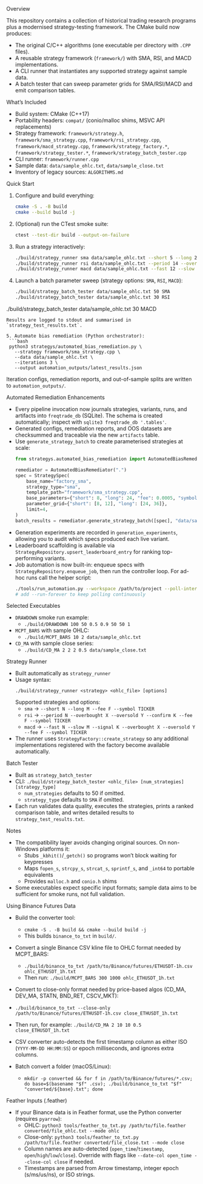 Overview

This repository contains a collection of historical trading research programs plus a modernised strategy-testing framework. The CMake build now produces:

- The original C/C++ algorithms (one executable per directory with `.CPP` files).
- A reusable strategy framework (`framework/`) with SMA, RSI, and MACD implementations.
- A CLI runner that instantiates any supported strategy against sample data.
- A batch tester that can sweep parameter grids for SMA/RSI/MACD and emit comparison tables.

What’s Included

- Build system: CMake (C++17)
- Portability headers: `compat/` (conio/malloc shims, MSVC API replacements)
- Strategy framework: `framework/strategy.h`, `framework/sma_strategy.cpp`, `framework/rsi_strategy.cpp`, `framework/macd_strategy.cpp`, `framework/strategy_factory.*`, `framework/strategy_tester.*`, `framework/strategy_batch_tester.cpp`
- CLI runner: `framework/runner.cpp`
- Sample data: `data/sample_ohlc.txt`, `data/sample_close.txt`
- Inventory of legacy sources: `ALGORITHMS.md`

Quick Start

1. Configure and build everything:
   ```bash
   cmake -S . -B build
   cmake --build build -j
   ```

2. (Optional) run the CTest smoke suite:
   ```bash
   ctest --test-dir build --output-on-failure
   ```

3. Run a strategy interactively:
   ```bash
   ./build/strategy_runner sma data/sample_ohlc.txt --short 5 --long 20 --fee 0.0005 --symbol DEMO
   ./build/strategy_runner rsi data/sample_ohlc.txt --period 14 --overbought 70 --oversold 30 --confirm 2 --fee 0.0005
   ./build/strategy_runner macd data/sample_ohlc.txt --fast 12 --slow 26 --signal 9 --overbought 1 --oversold -1 --fee 0.0005
   ```

4. Launch a batch parameter sweep (strategy options: `SMA`, `RSI`, `MACD`):
   ```bash
   ./build/strategy_batch_tester data/sample_ohlc.txt 50 SMA
   ./build/strategy_batch_tester data/sample_ohlc.txt 30 RSI
  ./build/strategy_batch_tester data/sample_ohlc.txt 30 MACD
  ```
  Results are logged to stdout and summarised in `strategy_test_results.txt`.

5. Automate bias remediation (Python orchestrator):
   ```bash
   python3 strategys/automated_bias_remediation.py \
     --strategy framework/sma_strategy.cpp \
     --data data/sample_ohlc.txt \
     --iterations 3 \
     --output automation_outputs/latest_results.json
   ```
   Iteration configs, remediation reports, and out-of-sample splits are written to `automation_outputs/`.

Automated Remediation Enhancements

- Every pipeline invocation now journals strategies, variants, runs, and artifacts into `freqtrade_db` (SQLite). The schema is created automatically; inspect with `sqlite3 freqtrade_db '.tables'`.
- Generated configs, remediation reports, and OOS datasets are checksummed and traceable via the new `artifacts` table.
- Use `generate_strategy_batch` to create parameterised strategies at scale:
  ```python
  from strategys.automated_bias_remediation import AutomatedBiasRemediator, StrategySpec

  remediator = AutomatedBiasRemediator(".")
  spec = StrategySpec(
      base_name="factory_sma",
      strategy_type="sma",
      template_path="framework/sma_strategy.cpp",
      base_parameters={"short": 8, "long": 24, "fee": 0.0005, "symbol": "DEMO"},
      parameter_grid={"short": [8, 12], "long": [24, 36]},
      limit=4,
  )
  batch_results = remediator.generate_strategy_batch([spec], "data/sample_ohlc.txt", max_iterations=2)
  ```
- Generation experiments are recorded in `generation_experiments`, allowing you to audit which specs produced each live variant.
- Leaderboard scaffolding is available via `StrategyRepository.upsert_leaderboard_entry` for ranking top-performing variants.
- Job automation is now built-in: enqueue specs with `StrategyRepository.enqueue_job`, then run the controller loop. For ad-hoc runs call the helper script:
  ```bash
  ./tools/run_automation.py --workspace /path/to/project --poll-interval 300
  # add --run-forever to keep polling continuously
  ```

Selected Executables

- `DRAWDOWN` smoke run example:
  - `./build/DRAWDOWN 100 50 0.5 0.9 50 50 1`
- `MCPT_BARS` with sample OHLC:
  - `./build/MCPT_BARS 10 2 data/sample_ohlc.txt`
- `CD_MA` with sample close series:
  - `./build/CD_MA 2 2 2 0.5 data/sample_close.txt`

Strategy Runner

- Built automatically as `strategy_runner`
- Usage syntax:
  ```
  ./build/strategy_runner <strategy> <ohlc_file> [options]
  ```
  Supported strategies and options:
  - `sma`  &rarr; `--short N --long M --fee F --symbol TICKER`
  - `rsi`  &rarr; `--period N --overbought X --oversold Y --confirm K --fee F --symbol TICKER`
  - `macd` &rarr; `--fast N --slow M --signal K --overbought X --oversold Y --fee F --symbol TICKER`
- The runner uses `StrategyFactory::create_strategy` so any additional implementations registered with the factory become available automatically.

Batch Tester

- Built as `strategy_batch_tester`
- CLI: `./build/strategy_batch_tester <ohlc_file> [num_strategies] [strategy_type]`
  - `num_strategies` defaults to 50 if omitted.
  - `strategy_type` defaults to `SMA` if omitted.
- Each run validates data quality, executes the strategies, prints a ranked comparison table, and writes detailed results to `strategy_test_results.txt`.

Notes

- The compatibility layer avoids changing original sources. On non-Windows platforms it:
  - Stubs `_kbhit()`/`_getch()` so programs won’t block waiting for keypresses
  - Maps `fopen_s`, `strcpy_s`, `strcat_s`, `sprintf_s`, and `_int64` to portable equivalents
  - Provides `malloc.h` and `conio.h` shims
- Some executables expect specific input formats; sample data aims to be sufficient for smoke runs, not full validation.

Using Binance Futures Data

- Build the converter tool:
  - `cmake -S . -B build && cmake --build build -j`
  - This builds `binance_to_txt` in `build/`.

- Convert a single Binance CSV kline file to OHLC format needed by MCPT_BARS:
  - `./build/binance_to_txt /path/to/Binance/futures/ETHUSDT-1h.csv ohlc_ETHUSDT_1h.txt`
  - Then run: `./build/MCPT_BARS 300 1000 ohlc_ETHUSDT_1h.txt`

- Convert to close-only format needed by price-based algos (CD_MA, DEV_MA, STATN, BND_RET, CSCV_MKT):
- `./build/binance_to_txt --close-only /path/to/Binance/futures/ETHUSDT-1h.csv close_ETHUSDT_1h.txt`
- Then run, for example: `./build/CD_MA 2 10 10 0.5 close_ETHUSDT_1h.txt`

- CSV converter auto-detects the first timestamp column as either ISO (`YYYY-MM-DD HH:MM:SS`) or epoch milliseconds, and ignores extra columns.
- Batch convert a folder (macOS/Linux):
  - `mkdir -p converted && for f in /path/to/Binance/futures/*.csv; do base=$(basename "$f" .csv); ./build/binance_to_txt "$f" "converted/${base}.txt"; done`

Feather Inputs (.feather)

- If your Binance data is in Feather format, use the Python converter (requires `pyarrow`):
  - OHLC: `python3 tools/feather_to_txt.py /path/to/file.feather converted/file_ohlc.txt --mode ohlc`
  - Close-only: `python3 tools/feather_to_txt.py /path/to/file.feather converted/file_close.txt --mode close`
  - Column names are auto-detected (`open_time`/`timestamp`, `open`/`high`/`low`/`close`). Override with flags like `--date-col open_time --close-col close` if needed.
  - Timestamps are parsed from Arrow timestamp, integer epoch (s/ms/us/ns), or ISO strings.
